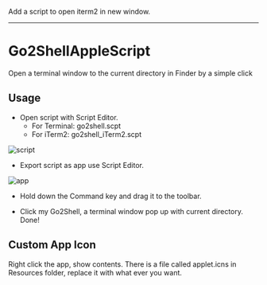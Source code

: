 Add a script to open iterm2 in new window.

---

# Go2ShellAppleScript
Open a terminal window to the current directory in Finder by a simple click

## Usage 

- Open script with Script Editor.
	- For Terminal: go2shell.scpt
	- For iTerm2: go2shell_iTerm2.scpt 

![script](https://github.com/wonderyue/Go2ShellAppleScript/raw/master/script.png)
	
- Export script as app use Script Editor. 

![app](https://github.com/wonderyue/Go2ShellAppleScript/raw/master/app.png)

- Hold down the Command key and drag it to the toolbar.

- Click my Go2Shell, a terminal window pop up with current directory. Done!

## Custom App Icon

Right click the app, show contents. There is a file called applet.icns in Resources folder, replace it with what ever you want.
